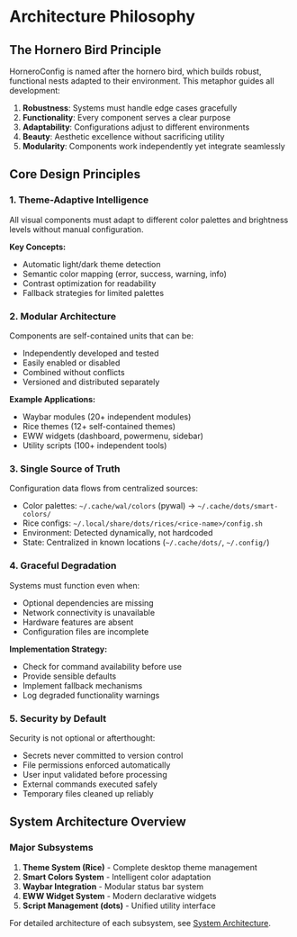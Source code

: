 # Architecture Philosophy

## The Hornero Bird Principle

HorneroConfig is named after the hornero bird, which builds robust, functional nests adapted to their environment. This metaphor guides all development:

1. **Robustness**: Systems must handle edge cases gracefully
2. **Functionality**: Every component serves a clear purpose
3. **Adaptability**: Configurations adjust to different environments
4. **Beauty**: Aesthetic excellence without sacrificing utility
5. **Modularity**: Components work independently yet integrate seamlessly

## Core Design Principles

### 1. Theme-Adaptive Intelligence

All visual components must adapt to different color palettes and brightness levels without manual configuration.

**Key Concepts:**

- Automatic light/dark theme detection
- Semantic color mapping (error, success, warning, info)
- Contrast optimization for readability
- Fallback strategies for limited palettes

### 2. Modular Architecture

Components are self-contained units that can be:

- Independently developed and tested
- Easily enabled or disabled
- Combined without conflicts
- Versioned and distributed separately

**Example Applications:**

- Waybar modules (20+ independent modules)
- Rice themes (12+ self-contained themes)
- EWW widgets (dashboard, powermenu, sidebar)
- Utility scripts (100+ independent tools)

### 3. Single Source of Truth

Configuration data flows from centralized sources:

- Color palettes: `~/.cache/wal/colors` (pywal) → `~/.cache/dots/smart-colors/`
- Rice configs: `~/.local/share/dots/rices/<rice-name>/config.sh`
- Environment: Detected dynamically, not hardcoded
- State: Centralized in known locations (`~/.cache/dots/`, `~/.config/`)

### 4. Graceful Degradation

Systems must function even when:

- Optional dependencies are missing
- Network connectivity is unavailable
- Hardware features are absent
- Configuration files are incomplete

**Implementation Strategy:**

- Check for command availability before use
- Provide sensible defaults
- Implement fallback mechanisms
- Log degraded functionality warnings

### 5. Security by Default

Security is not optional or afterthought:

- Secrets never committed to version control
- File permissions enforced automatically
- User input validated before processing
- External commands executed safely
- Temporary files cleaned up reliably

## System Architecture Overview

### Major Subsystems

1. **Theme System (Rice)** - Complete desktop theme management
2. **Smart Colors System** - Intelligent color adaptation
3. **Waybar Integration** - Modular status bar system
4. **EWW Widget System** - Modern declarative widgets
5. **Script Management (dots)** - Unified utility interface

For detailed architecture of each subsystem, see [System Architecture](System-Architecture.md).
